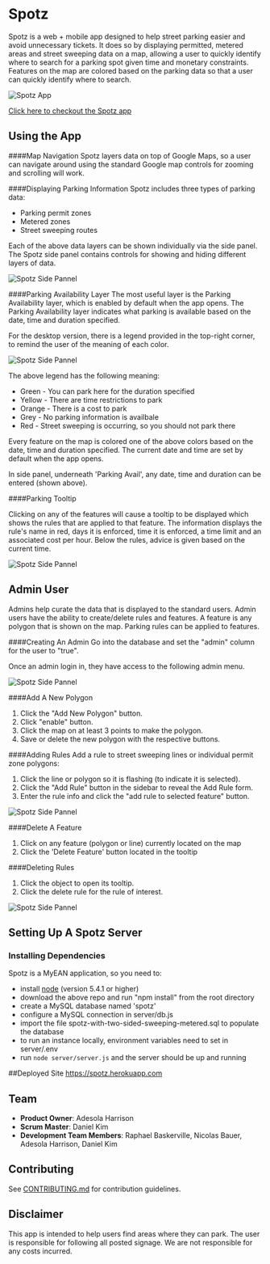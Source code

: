 # Spotz

Spotz is a web + mobile app designed to help street parking easier and avoid unnecessary tickets. It does so by displaying permitted, metered areas and street sweeping data on a map, allowing a user to quickly identify where to search for a parking spot given time and monetary constraints.  Features on the map are colored based on the parking data so that a user can quickly identify where to search.
  
![Spotz App](readme_images/spotz.png)


[Click here to checkout the Spotz app](http://spotz.herokuapp.com/)


<!--## Table of Contents

1. [Usage](#Usage)
1. [Requirements](#requirements)
1. [Development](#development)
1. [Installing Dependencies](#installing-dependencies)
1. [Tasks](#tasks)
1. [Team](#team)
1. [Contributing](#contributing)-->


## Using the App

####Map Navigation
Spotz layers data on top of Google Maps, so a user can navigate around using the standard Google map controls for zooming and scrolling will work.

####Displaying Parking Information
Spotz includes three types of parking data: 

* Parking permit zones
* Metered zones
* Street sweeping routes

Each of the above data layers can be shown individually via the side panel. The Spotz side panel contains controls for showing and hiding different layers of data.  

![Spotz Side Pannel](readme_images/view-options.png)


####Parking Availability Layer
The most useful layer is the Parking Availability layer, which is enabled by default when the app opens.  The Parking Availability layer indicates what parking is available based on the date, time and duration specified.

For the desktop version, there is a legend provided in the top-right corner, to remind the user of the meaning of each color.

![Spotz Side Pannel](readme_images/legend.png)

The above legend has the following meaning:

* Green - You can park here for the duration specified
* Yellow - There are time restrictions to park
* Orange - There is a cost to park
* Grey - No parking information is availbale
* Red - Street sweeping is occurring, so you should not park there

Every feature on the map is colored one of the above colors based on the date, time and duration specified. The current date and time are set by default when the app opens. 

In side panel, underneath 'Parking Avail', any date, time and duration can be entered (shown above).
 
####Parking Tooltip

Clicking on any of the features will cause a tooltip to be displayed which shows the rules that are applied to that feature.  The information displays the rule's name in red, days it is enforced, time it is enforced, a time limit and an associated cost per hour.  Below the rules, advice is given based on the current time.

![Spotz Side Pannel](readme_images/tooltip2.png)

## Admin User

Admins help curate the data that is displayed to the standard users.  Admin users have the ability to create/delete rules and features.  A feature is any polygon that is shown on the map. Parking rules can be applied to features.

####Creating An Admin
Go into the database and set the "admin" column for the user to "true".

Once an admin login in, they have access to the following admin menu.

![Spotz Side Pannel](readme_images/admin-menu.png)


####Add A New Polygon
1. Click the "Add New Polygon" button.
2. Click "enable" button.
3. Click the map on at least 3 points to make the polygon.
4. Save or delete the new polygon with the respective buttons.

####Adding Rules
Add a rule to street sweeping lines or individual permit zone polygons:

1. Click the line or polygon so it is flashing (to indicate it is selected).
2. Click the "Add Rule" button in the sidebar to reveal the Add Rule form.
3. Enter the rule info and click the "add rule to selected feature" button.

![Spotz Side Pannel](readme_images/rule-options.png)

####Delete A Feature
1. Click on any feature (polygon or line) currently located on the map
2. Click the 'Delete Feature' button located in the tooltip


####Deleting Rules
1. Click the object to open its tooltip.
2. Click the delete rule for the rule of interest.

![Spotz Side Pannel](readme_images/admin-tooltip.png)



## Setting Up A Spotz Server

### Installing Dependencies

Spotz is a MyEAN application, so you need to:

- install <a href="https://nodejs.org/en/">node</a> (version 5.4.1 or higher)
- download the above repo and run "npm install" from the root directory
- create a MySQL database named 'spotz'
- configure a MySQL connection in server/db.js
- import the file spotz-with-two-sided-sweeping-metered.sql to populate the database
- to run an instance locally, environment variables need to set in server/.env
- run `node server/server.js` and the server should be up and running



##Deployed Site
<a href="https://spotz.herokuapp.com">https://spotz.herokuapp.com</a>

## Team

  - __Product Owner__: Adesola Harrison
  - __Scrum Master__: Daniel Kim
  - __Development Team Members__: Raphael Baskerville, Nicolas Bauer, Adesola Harrison, Daniel Kim


## Contributing

See [CONTRIBUTING.md](CONTRIBUTING.md) for contribution guidelines.

## Disclaimer

This app is intended to help users find areas where they can park.  The user is responsible for following all posted signage.  We are not responsible for any costs incurred.